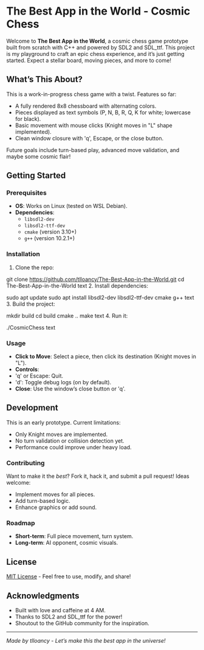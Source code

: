 # The Best App in the World - Cosmic Chess

Welcome to **The Best App in the World**, a cosmic chess game prototype built from scratch with C++ and powered by SDL2 and SDL_ttf. This project is my playground to craft an epic chess experience, and it’s just getting started. Expect a stellar board, moving pieces, and more to come!

## What’s This About?
This is a work-in-progress chess game with a twist. Features so far:
- A fully rendered 8x8 chessboard with alternating colors.
- Pieces displayed as text symbols (P, N, B, R, Q, K for white; lowercase for black).
- Basic movement with mouse clicks (Knight moves in "L" shape implemented).
- Clean window closure with 'q', Escape, or the close button.

Future goals include turn-based play, advanced move validation, and maybe some cosmic flair!

## Getting Started

### Prerequisites
- **OS**: Works on Linux (tested on WSL Debian).
- **Dependencies**:
  - `libsdl2-dev`
  - `libsdl2-ttf-dev`
  - `cmake` (version 3.10+)
  - `g++` (version 10.2.1+)

### Installation
1. Clone the repo:

git clone https://github.com/tlloancy/The-Best-App-in-the-World.git
cd The-Best-App-in-the-World
text
2. Install dependencies:

sudo apt update
sudo apt install libsdl2-dev libsdl2-ttf-dev cmake g++
text
3. Build the project:

mkdir build
cd build
cmake ..
make
text
4. Run it:

./CosmicChess
text
### Usage
- **Click to Move**: Select a piece, then click its destination (Knight moves in "L").
- **Controls**:
- 'q' or Escape: Quit.
- 'd': Toggle debug logs (on by default).
- **Close**: Use the window’s close button or 'q'.

## Development
This is an early prototype. Current limitations:
- Only Knight moves are implemented.
- No turn validation or collision detection yet.
- Performance could improve under heavy load.

### Contributing
Want to make it the *best*? Fork it, hack it, and submit a pull request! Ideas welcome:
- Implement moves for all pieces.
- Add turn-based logic.
- Enhance graphics or add sound.

### Roadmap
- **Short-term**: Full piece movement, turn system.
- **Long-term**: AI opponent, cosmic visuals.

## License
[MIT License](LICENSE) - Feel free to use, modify, and share!

## Acknowledgments
- Built with love and caffeine at 4 AM.
- Thanks to SDL2 and SDL_ttf for the power!
- Shoutout to the GitHub community for the inspiration.

---
*Made by tlloancy - Let’s make this the best app in the universe!*
